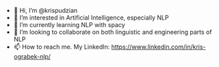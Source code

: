 - 👋 Hi, I’m @krispudzian
- 👀 I’m interested in Artificial Intelligence, especially NLP
- 🌱 I’m currently learning NLP with spacy
- 💞️ I’m looking to collaborate on both linguistic and engineering parts of NLP
- 📫 How to reach me. My LinkedIn: https://www.linkedin.com/in/kris-ograbek-nlp/

<!---
krispudzian/krispudzian is a ✨ special ✨ repository because its `README.md` (this file) appears on your GitHub profile.
You can click the Preview link to take a look at your changes.
--->
